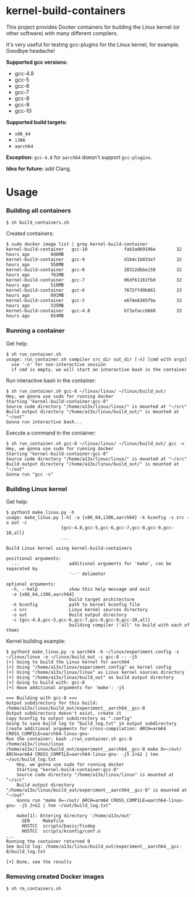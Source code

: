 # kernel-build-containers

This project provides Docker containers for building the Linux kernel (or other software) with many different compilers.

It's very useful for testing gcc-plugins for the Linux kernel, for example. Goodbye headache!

__Supported gcc versions:__
 - gcc-4.8
 - gcc-5
 - gcc-6
 - gcc-7
 - gcc-8
 - gcc-9
 - gcc-10

__Supported build targets:__
 - `x86_64`
 - `i386`
 - `aarch64`

__Exception:__ `gcc-4.8` for `aarch64` doesn't support `gcc-plugins`.

__Idea for future:__ add Clang.

# Usage

### Building all containers

```console
$ sh build_containers.sh
```

Created containers:

```console
$ sudo docker image list | grep kernel-build-container
kernel-build-container   gcc-10              fab3a069196e        32 hours ago        846MB
kernel-build-container   gcc-9               d1b4c1b033e7        32 hours ago        558MB
kernel-build-container   gcc-8               28312dbbe158        32 hours ago        761MB
kernel-build-container   gcc-7               06df61161fbd        32 hours ago        518MB
kernel-build-container   gcc-6               7672ffd9b861        33 hours ago        691MB
kernel-build-container   gcc-5               e6f4e6385f9a        33 hours ago        535MB
kernel-build-container   gcc-4.8             bf3afaccb668        33 hours ago        654MB
```

### Running a container

Get help:

```console
$ sh run_container.sh
usage: run_container.sh compiler src_dir out_dir [-n] [cmd with args]
  use '-n' for non-interactive session
  if cmd is empty, we will start an interactive bash in the container
```

Run interactive bash in the container:

```console
$ sh run_container.sh gcc-8 ~/linux/linux/ ~/linux/build_out/ 
Hey, we gonna use sudo for running docker
Starting "kernel-build-container:gcc-8"
Source code directory "/home/a13x/linux/linux/" is mounted at "~/src"
Build output directory "/home/a13x/linux/build_out/" is mounted at "~/out"
Gonna run interactive bash...
```

Execute a command in the container:

```console
$ sh run_container.sh gcc-8 ~/linux/linux/ ~/linux/build_out/ gcc -v
Hey, we gonna use sudo for running docker
Starting "kernel-build-container:gcc-8"
Source code directory "/home/a13x/linux/linux/" is mounted at "~/src"
Build output directory "/home/a13x/linux/build_out/" is mounted at "~/out"
Gonna run "gcc -v"
```

### Building Linux kernel

Get help:

```console
$ python3 make_linux.py -h
usage: make_linux.py [-h] -a {x86_64,i386,aarch64} -k kconfig -s src -o out -c
                     {gcc-4.8,gcc-5,gcc-6,gcc-7,gcc-8,gcc-9,gcc-10,all}
                     ...

Build Linux kernel using kernel-build-containers

positional arguments:
  ...                   additional arguments for 'make', can be separated by
                        '--' delimeter

optional arguments:
  -h, --help            show this help message and exit
  -a {x86_64,i386,aarch64}
                        build target architecture
  -k kconfig            path to kernel kconfig file
  -s src                Linux kernel sources directory
  -o out                Build output directory
  -c {gcc-4.8,gcc-5,gcc-6,gcc-7,gcc-8,gcc-9,gcc-10,all}
                        building compiler ('all' to build with each of them)
```

Kernel building example:

```console
$ python3 make_linux.py -a aarch64 -k ~/linux/experiment.config -s ~/linux/linux -o ~/linux/build_out -c gcc-8 -- -j5
[+] Going to build the Linux kernel for aarch64
[+] Using "/home/a13x/linux/experiment.config" as kernel config
[+] Using "/home/a13x/linux/linux" as Linux kernel sources directory
[+] Using "/home/a13x/linux/build_out" as build output directory
[+] Going to build with: gcc-8
[+] Have additional arguments for 'make': -j5

=== Building with gcc-8 ===
Output subdirectory for this build: /home/a13x/linux/build_out/experiment__aarch64__gcc-8
Output subdirectory doesn't exist, create it
Copy kconfig to output subdirectory as ".config"
Going to save build log to "build_log.txt" in output subdirectory
Create additional arguments for cross-compilation: ARCH=arm64 CROSS_COMPILE=aarch64-linux-gnu-
Run the container: bash ./run_container.sh gcc-8 /home/a13x/linux/linux /home/a13x/linux/build_out/experiment__aarch64__gcc-8 make O=~/out/ ARCH=arm64 CROSS_COMPILE=aarch64-linux-gnu- -j5 2>&1 | tee ~/out/build_log.txt
    Hey, we gonna use sudo for running docker
    Starting "kernel-build-container:gcc-8"
    Source code directory "/home/a13x/linux/linux" is mounted at "~/src"
    Build output directory "/home/a13x/linux/build_out/experiment__aarch64__gcc-8" is mounted at "~/out"
    Gonna run "make O=~/out/ ARCH=arm64 CROSS_COMPILE=aarch64-linux-gnu- -j5 2>&1 | tee ~/out/build_log.txt"
    
    make[1]: Entering directory '/home/a13x/out'
      GEN     Makefile
      HOSTCC  scripts/basic/fixdep
      HOSTCC  scripts/kconfig/conf.o
...
Running the container returned 0
See build log: /home/a13x/linux/build_out/experiment__aarch64__gcc-8/build_log.txt

[+] Done, see the results
```

### Removing created Docker images

```console
$ sh rm_containers.sh
```

